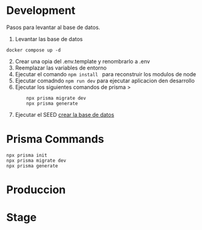 # Development
Pasos para levantar al base de datos.

1. Levantar las base de datos
```
docker compose up -d
```

2. Crear una opia del .env.template y renombrarlo a .env
3. Reemplazar las variables de entorno
4. Ejecutar el comando ```npm install ``` para reconstruir los modulos de node
5. Ejecutar comadndo ```npm run dev``` para ejecutar aplicacion den desarrollo
6. Ejecutar los siguientes comandos de prisma >
    ``` 
        npx prisma migrate dev
        npx prisma generate
    ```
7. Ejecutar el SEED [crear la base de datos](localhost:3000/api/seed)





# Prisma Commands
````
npx prisma init
npx prisma migrate dev
npx prisma generate
````


# Produccion


# Stage